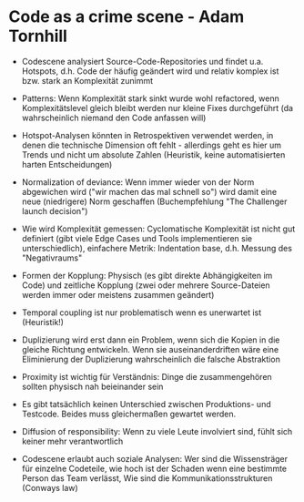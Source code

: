 # Code as a crime scene - Adam Tornhill

- Codescene analysiert Source-Code-Repositories und findet u.a. Hotspots, d.h.
  Code der häufig geändert wird und relativ komplex ist bzw. stark an
Komplexität zunimmt

- Patterns: Wenn Komplexität stark sinkt wurde wohl refactored, wenn
  Komplexitätslevel gleich bleibt werden nur kleine Fixes durchgeführt (da
wahrscheinlich niemand den Code anfassen will)

- Hotspot-Analysen könnten in Retrospektiven verwendet werden, in denen die
  technische Dimension oft fehlt - allerdings geht es hier um Trends und nicht
um absolute Zahlen (Heuristik, keine automatisierten harten Entscheidungen)

- Normalization of deviance: Wenn immer wieder von der Norm abgewichen wird
  ("wir machen das mal schnell so") wird damit eine neue (niedrigere) Norm
geschaffen (Buchempfehlung "The Challenger launch decision")

- Wie wird Komplexität gemessen: Cyclomatische Komplexität ist nicht gut
  definiert (gibt viele Edge Cases und Tools implementieren sie
unterschiedlich), einfachere Metrik: Indentation base, d.h. Messung des
"Negativraums"

- Formen der Kopplung: Physisch (es gibt direkte Abhängigkeiten im Code) und
  zeitliche Kopplung (zwei oder mehrere Source-Dateien werden immer oder
meistens zusammen geändert)

- Temporal coupling ist nur problematisch wenn es unerwartet ist (Heuristik!)

- Duplizierung wird erst dann ein Problem, wenn sich die Kopien in die gleiche
  Richtung entwickeln. Wenn sie auseinanderdriften wäre eine Eliminierung der
Duplizierung wahrscheinlich die falsche Abstraktion

- Proximity ist wichtig für Verständnis: Dinge die zusammengehören sollten
  physisch nah beieinander sein

- Es gibt tatsächlich keinen Unterschied zwischen Produktions- und Testcode.
  Beides muss gleichermaßen gewartet werden.

- Diffusion of responsibility: Wenn zu viele Leute involviert sind, fühlt sich
  keiner mehr verantwortlich

- Codescene erlaubt auch soziale Analysen: Wer sind die Wissensträger für
  einzelne Codeteile, wie hoch ist der Schaden wenn eine bestimmte Person das
Team verlässt, Wie sind die Kommunikationsstrukturen (Conways law)



